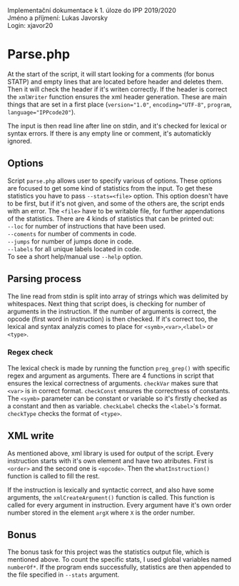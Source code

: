 Implementační dokumentace k 1. úloze do IPP 2019/2020  
Jméno a příjmení: Lukas Javorsky  
Login: xjavor20  

# Parse.php

At the start of the script, it will start looking for a comments (for bonus STATP) and empty lines that are located before header and deletes them.
Then it will check the header if it's writen correctly.
If the header is correct the `xmlWriter` function ensures the xml header generation.
These are main things that are set in a first place (`version="1.0"`, `encoding="UTF-8"`, `program`, `language="IPPcode20"`).

The input is then read line after line on stdin, and it's checked for lexical or syntax errors.
If there is any empty line or comment, it's automatickly ignored.

## Options

Script `parse.php` allows user to specify various of options.
These options are focused to get some kind of statistics from the input.
To get these statistics you have to pass `--stats=<file>` option.
This option doesn't have to be first, but if it's not given, and some of the others are, the script ends with an error.
The `<file>` have to be writable file, for further appendations of the statistics.
There are 4 kinds of statistics that can be printed out:  
`--loc` for number of instructions that have been used.  
`--coments` for number of comments in code.  
`--jumps` for number of jumps done in code.  
`--labels` for all unique labels located in code.  
To see a short help/manual use `--help` option.

## Parsing process

The line read from stdin is split into array of strings which was delimited by whitespaces.
Next thing that script does, is checking for number of arguments in the instruction.
If the number of arguments is correct, the opcode (first word in instruction) is then checked.
If it's correct too, the lexical and syntax analyzis comes to place for `<symb>`,`<var>`,`<label>` or `<type>`.

### Regex check

The lexical check is made by running the function `preg_grep()` with specific regex and argument as arguments.
There are 4 functions in script that ensures the lexical correctness of arguments.
`checkVar` makes sure that `<var>` is in correct format.
`checkConst` ensures the correctness of constants. The `<symb>` parameter can be constant or variable so it's firstly checked as a constant and then as variable.
`checkLabel` checks the `<label>`'s format.
`checkType` checks the format of `<type>`.

## XML write

As mentioned above, xml library is used for output of the script.
Every instruction starts with it's own element and have two atributes.
First is `<order>` and the second one is `<opcode>`.
Then the `whatInstruction()` function is called to fill the rest.

If the instruction is lexically and syntactic correct, and also have some arguments, the `xmlCreateArgument()` function is called.
This function is called for every argument in instruction.
Every argument have it's own order number stored in the element `argX` where `X` is the order number.

## Bonus

The bonus task for this project was the statistics output file, which is mentioned above.
To count the specific stats, I used global variables named `numberOf*`.
If the program ends successfully, statistics are then appended to the file specified in `--stats` argument.
